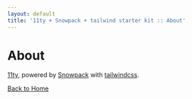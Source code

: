 ```yaml
---
layout: default
title: '11ty + Snowpack + tailwind starter kit :: About'
---
```


# About

[11ty](https://www.11ty.dev/), powered by [Snowpack](https://www.snowpack.dev/)
with [tailwindcss](https://tailwindcss.com).

[Back to Home](/)
